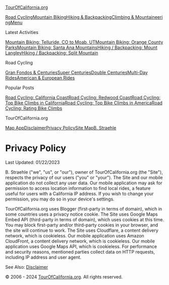 [TourOfCalifornia.org](https://www.tourofcalifornia.org/ "TourOfCalifornia.org Home Page")

[Road Cycling](https://www.tourofcalifornia.org/2006/01/gran-fondos-and-centuries.html)[Mountain Biking](https://www.tourofcalifornia.org/2018/02/mountain-biking.html)[Hiking & Backpacking](https://www.tourofcalifornia.org/2013/10/hiking.html)[Climbing & Mountaineering](https://www.tourofcalifornia.org/2013/10/climbing.html)[Menu](javascript:toggleMenu();)

Latest Activities

[Mountain Biking: Telluride, CO to Moab, UT](https://www.tourofcalifornia.org/2021/06/telluride-co-to-moab-ut.html)[Mountain Biking: Orange County Parks](https://www.tourofcalifornia.org/2018/12/orange-county-parks.html)[Mountain Biking: Santa Ana Mountains](https://www.tourofcalifornia.org/2018/02/santa-ana-mountains.html)[Hiking / Backpacking: Mount Langley](https://www.tourofcalifornia.org/2019/07/mount-langley.html)[Hiking / Backpacking: Split Mountain](https://www.tourofcalifornia.org/2018/07/split-mountain.html)

Road Cycling

[Gran Fondos & Centuries](https://www.tourofcalifornia.org/2006/01/gran-fondos-and-centuries.html)[Super Centuries](https://www.tourofcalifornia.org/2006/01/super-centuries.html)[Double Centuries](https://www.tourofcalifornia.org/2006/01/double-centuries.html)[Multi-Day Rides](https://www.tourofcalifornia.org/2006/01/multi-day-rides.html)[American & European Rides](https://www.tourofcalifornia.org/2006/01/american-and-european-rides.html)

Popular Posts

[Road Cycling: California Coast](https://www.tourofcalifornia.org/2009/09/california-coast.html)[Road Cycling: Redwood Coast](https://www.tourofcalifornia.org/2010/07/redwood-coast.html)[Road Cycling: Top Bike Climbs in California](https://www.tourofcalifornia.org/2010/02/top-bike-climbs-in-california.html)[Road Cycling: Top Bike Climbs in America](https://www.tourofcalifornia.org/2008/01/top-bike-climbs-in-america.html)[Road Cycling: Rating Bike Climbs](https://www.tourofcalifornia.org/2006/01/rating-bike-climbs.html)

TourOfCalifornia.org

[Map App](https://app.tourofcalifornia.org/?v=20231230)[Disclaimer](https://www.tourofcalifornia.org/2006/01/disclaimer.html)[Privacy Policy](https://www.tourofcalifornia.org/2006/01/privacy-policy.html)[Site Map](https://www.tourofcalifornia.org/2006/01/site-map.html)[B. Straehle](https://www.tourofcalifornia.org/2006/01/bernd-straehle.html)

Privacy Policy
==============

Last Updated: 01/22/2023

B. Straehle ("we", "us", or "our"), owner of TourOfCalifornia.org (the "Site"), respects the privacy of our users ("you" or "your"). The Site and our mobile application do not collect any user data. Our mobile application may ask for permission to access location information to find local rides, a feature useful for users with a California IP address. If you wish to change your permission, you may do so in your device's settings.

TourOfCalifornia.org uses Blogger (first-party in terms of domain), which in some countries uses a privacy notice cookie. The Site uses Google Maps Embed API (third-party in terms of domain), which uses cookies at this time. You may block first-party and/or third-party cookies in your browser, and the site will continue to work. The Site uses Cloudflare, a content delivery network, which is cookieless. Our mobile application uses Amazon CloudFront, a content delivery network, which is cookieless. Our mobile application uses Google Maps API, which is cookieless. For performance and security reasons, mentioned parties collect data on HTTP requests, including IP address and user agent.

See Also: [Disclaimer](https://www.tourofcalifornia.org/2006/01/disclaimer.html)

© 2006 - 2024 [TourOfCalifornia.org](https://www.tourofcalifornia.org/). All rights reserved.